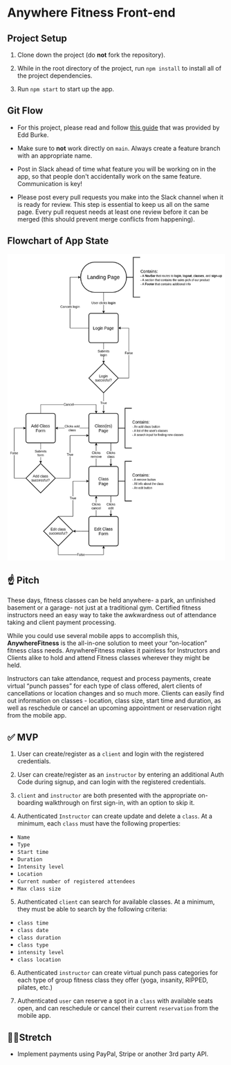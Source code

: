 # Anywhere Fitness Front-end

## Project Setup

1. Clone down the project (do **not** fork the repository).

2. While in the root directory of the project, run `npm install` to install all of the project dependencies.

3. Run `npm start` to start up the app.

## Git Flow

- For this project, please read and follow [this guide](https://www.notion.so/Git-for-Build-Sprint-20ce2d09dc0e47b1af5d51821b54b810) that was provided by Edd Burke.

- Make sure to **not** work directly on `main`. Always create a feature branch with an appropriate name.

- Post in Slack ahead of time what feature you will be working on in the app, so that people don't accidentally work on the same feature. Communication is key!

- Please post every pull requests you make into the Slack channel when it is ready for review. This step is essential to keep us all on the same page. Every pull request needs at least one review before it can be merged (this should prevent merge conflicts from happening).

## Flowchart of App State

![flowchart of anywhere-fitness app state](./anywhere-fitness-flowchart-front-end.png)

## ☝️ **Pitch**

These days, fitness classes can be held anywhere- a park, an unfinished basement or a garage- not just at a traditional gym. Certified fitness instructors need an easy way to take the awkwardness out of attendance taking and client payment processing.

While you could use several mobile apps to accomplish this, **AnywhereFitness** is the all-in-one solution to meet your “on-location” fitness class needs. AnywhereFitness makes it painless for Instructors and Clients alike to hold and attend Fitness classes wherever they might be held.

Instructors can take attendance, request and process payments, create virtual “punch passes” for each type of class offered, alert clients of cancellations or location changes and so much more. Clients can easily find out information on classes - location, class size, start time and duration, as well as reschedule or cancel an upcoming appointment or reservation right from the mobile app.

## ✅  **MVP**

1. User can create/register as a `client` and login with the registered credentials.

2. User can create/register as an `instructor` by entering an additional Auth Code during signup, and can login with the registered credentials.

3. `client` and `instructor` are both presented with the appropriate on-boarding walkthrough on first sign-in, with an option to skip it.

4. Authenticated `Instructor` can create update and delete a `class`. At a minimum, each `class` must have the following properties:

- `Name`
- `Type`
- `Start time`
- `Duration`
- `Intensity level`
- `Location`
- `Current number of registered attendees`
- `Max class size`

5. Authenticated `client` can search for available classes. At a minimum, they must be able to search by the following criteria:

- `class time`
- `class date`
- `class duration`
- `class type`
- `intensity level`
- `class location`

6. Authenticated `instructor` can create virtual punch pass categories for each type of group fitness class they offer (yoga, insanity, RIPPED, pilates, etc.)

7. Authenticated `user` can reserve a spot in a `class` with available seats open, and can reschedule or cancel their current `reservation` from the mobile app.

## 🏃‍♀️**Stretch**

- Implement payments using PayPal, Stripe or another 3rd party API.
